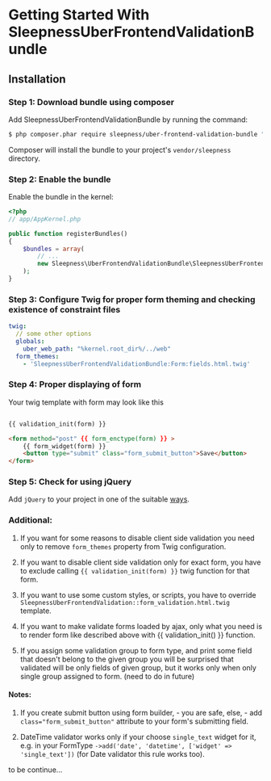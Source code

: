 Getting Started With SleepnessUberFrontendValidationBundle
==================================

## Installation

### Step 1: Download bundle using composer

Add SleepnessUberFrontendValidationBundle by running the command:

``` bash
$ php composer.phar require sleepness/uber-frontend-validation-bundle "@dev"
```

Composer will install the bundle to your project's `vendor/sleepness` directory.

### Step 2: Enable the bundle

Enable the bundle in the kernel:

``` php
<?php
// app/AppKernel.php

public function registerBundles()
{
    $bundles = array(
        // ...
        new Sleepness\UberFrontendValidationBundle\SleepnessUberFrontendValidationBundle(),
    );
}
```

### Step 3: Configure Twig for proper form theming and checking existence of constraint files

```yml
twig:
  // some other options
  globals:
    uber_web_path: "%kernel.root_dir%/../web"
  form_themes:
    - 'SleepnessUberFrontendValidationBundle:Form:fields.html.twig'
```

### Step 4: Proper displaying of form

Your twig template with form may look like this

```html

{{ validation_init(form) }}

<form method="post" {{ form_enctype(form) }} >
    {{ form_widget(form) }}
    <button type="submit" class="form_submit_button">Save</button>
</form>
```

### Step 5: Check for using jQuery

Add `jQuery` to your project in one of the suitable [ways](http://jquery.com/download/).

### Additional:

1) If you want for some reasons to disable client side validation you need only to remove `form_themes` property from Twig configuration.

2) If you want to disable client side validation only for exact form, you have to exclude calling `{{ validation_init(form) }}` twig function for that form.

3) If you want to use some custom styles, or scripts, you have to override `SleepnessUberFrontendValidation::form_validation.html.twig` template.

4) If you want to make validate forms loaded by ajax, only what you need is to render form like described above with {{ validation_init() }} function.

5) If you assign some validation group to form type, and print some field that doesn't belong to the given group you will be surprised that validated will be only fields of given group,
   but it works only when only single group assigned to form. (need to do in future)

#### Notes:

1) If you create submit button using form builder, - you are safe, else, - add `class="form_submit_button"` attribute to your form's submitting field.

2) DateTime validator works only if your choose `single_text` widget for it, e.g. in your FormType
`->add('date', 'datetime', ['widget' => 'single_text'])` (for Date validator this rule works too).

to be continue...
